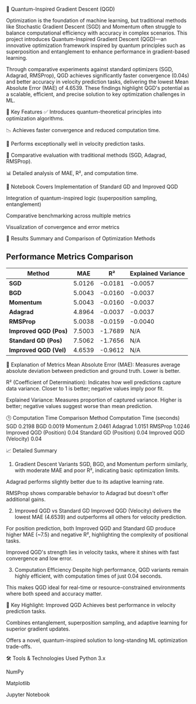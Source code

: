 🔮 Quantum-Inspired Gradient Descent (QGD)

Optimization is the foundation of machine learning, but traditional methods like Stochastic Gradient Descent (SGD) and Momentum often struggle to balance computational efficiency with accuracy in complex scenarios. This project introduces Quantum-Inspired Gradient Descent (QGD)—an innovative optimization framework inspired by quantum principles such as superposition and entanglement to enhance performance in gradient-based learning.

Through comparative experiments against standard optimizers (SGD, Adagrad, RMSProp), QGD achieves significantly faster convergence (0.04s) and better accuracy in velocity prediction tasks, delivering the lowest Mean Absolute Error (MAE) of 4.6539. These findings highlight QGD's potential as a scalable, efficient, and precise solution to key optimization challenges in ML.

🚀 Key Features
✅ Introduces quantum-theoretical principles into optimization algorithms.

📉 Achieves faster convergence and reduced computation time.

🧠 Performs exceptionally well in velocity prediction tasks.

🧪 Comparative evaluation with traditional methods (SGD, Adagrad, RMSProp).

📊 Detailed analysis of MAE, R², and computation time.

📘 Notebook Covers
Implementation of Standard GD and Improved QGD

Integration of quantum-inspired logic (superposition sampling, entanglement)

Comparative benchmarking across multiple metrics

Visualization of convergence and error metrics

🧪 Results Summary and Comparison of Optimization Methods
## **Performance Metrics Comparison**

| **Method**         | **MAE**   | **R²**      | **Explained Variance** |
|---------------------|-----------|-------------|-------------------------|
| **SGD**            | 5.0126    | -0.0181     | -0.0057                |
| **BGD**            | 5.0043    | -0.0160     | -0.0037                |
| **Momentum**       | 5.0043    | -0.0160     | -0.0037                |
| **Adagrad**        | 4.8964    | -0.0037     | -0.0037                |
| **RMSProp**        | 5.0038    | -0.0159     | -0.0040                |
| **Improved QGD (Pos)** | 7.5003 | -1.7689     | N/A                    |
| **Standard GD (Pos)** | 7.5062 | -1.7656     | N/A                    |
| **Improved QGD (Vel)** | 4.6539 | -0.9612     | N/A                    |


📌 Explanation of Metrics
Mean Absolute Error (MAE): Measures average absolute deviation between prediction and ground truth. Lower is better.

R² (Coefficient of Determination): Indicates how well predictions capture data variance. Closer to 1 is better; negative values imply poor fit.

Explained Variance: Measures proportion of captured variance. Higher is better; negative values suggest worse than mean prediction.

🕒 Computation Time Comparison
Method	Computation Time (seconds)
SGD	0.2198
BGD	0.0019
Momentum	2.0461
Adagrad	1.0151
RMSProp	1.0246
Improved QGD (Position)	0.04
Standard GD (Position)	0.04
Improved QGD (Velocity)	0.04

📈 Detailed Summary
1. Gradient Descent Variants
SGD, BGD, and Momentum perform similarly, with moderate MAE and poor R², indicating basic optimization limits.

Adagrad performs slightly better due to its adaptive learning rate.

RMSProp shows comparable behavior to Adagrad but doesn't offer additional gains.

2. Improved QGD vs Standard GD
Improved QGD (Velocity) delivers the lowest MAE (4.6539) and outperforms all others for velocity prediction.

For position prediction, both Improved QGD and Standard GD produce higher MAE (~7.5) and negative R², highlighting the complexity of positional tasks.

Improved QGD's strength lies in velocity tasks, where it shines with fast convergence and low error.

3. Computation Efficiency
Despite high performance, QGD variants remain highly efficient, with computation times of just 0.04 seconds.

This makes QGD ideal for real-time or resource-constrained environments where both speed and accuracy matter.

🧠 Key Highlight: Improved QGD
Achieves best performance in velocity prediction tasks.

Combines entanglement, superposition sampling, and adaptive learning for superior gradient updates.

Offers a novel, quantum-inspired solution to long-standing ML optimization trade-offs.

🛠 Tools & Technologies Used
Python 3.x

NumPy

Matplotlib

Jupyter Notebook

